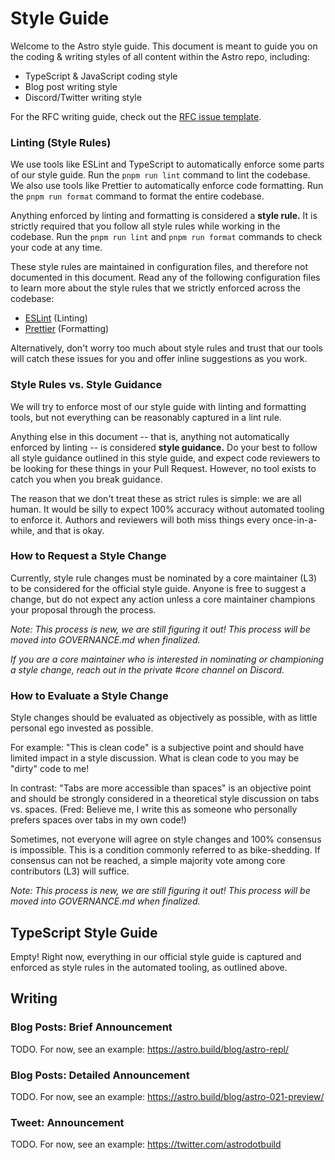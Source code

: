 # Style Guide

<!-- Boo! -->

Welcome to the Astro style guide. This document is meant to guide you on the coding & writing styles of all content within the Astro repo, including:

- TypeScript & JavaScript coding style
- Blog post writing style
- Discord/Twitter writing style

For the RFC writing guide, check out the [RFC issue template](https://github.com/withastro/astro/issues/new/choose).

### Linting (Style Rules)

We use tools like ESLint and TypeScript to automatically enforce some parts of our style guide. Run the `pnpm run lint` command to lint the codebase. We also use tools like Prettier to automatically enforce code formatting. Run the `pnpm run format` command to format the entire codebase.

Anything enforced by linting and formatting is considered a **style rule.** It is strictly required that you follow all style rules while working in the codebase. Run the `pnpm run lint` and `pnpm run format` commands to check your code at any time.

These style rules are maintained in configuration files, and therefore not documented in this document. Read any of the following configuration files to learn more about the style rules that we strictly enforced across the codebase:

- [ESLint](https://github.com/withastro/astro/blob/main/.eslintrc.cjs) (Linting)
- [Prettier](https://github.com/withastro/astro/blob/main/.prettierrc.json) (Formatting)

Alternatively, don't worry too much about style rules and trust that our tools will catch these issues for you and offer inline suggestions as you work.

### Style Rules vs. Style Guidance

We will try to enforce most of our style guide with linting and formatting tools, but not everything can be reasonably captured in a lint rule.

Anything else in this document -- that is, anything not automatically enforced by linting -- is considered **style guidance.** Do your best to follow all style guidance outlined in this style guide, and expect code reviewers to be looking for these things in your Pull Request. However, no tool exists to catch you when you break guidance.

The reason that we don't treat these as strict rules is simple: we are all human. It would be silly to expect 100% accuracy without automated tooling to enforce it. Authors and reviewers will both miss things every once-in-a-while, and that is okay.

### How to Request a Style Change

Currently, style rule changes must be nominated by a core maintainer (L3) to be considered for the official style guide. Anyone is free to suggest a change, but do not expect any action unless a core maintainer champions your proposal through the process.

_Note: This process is new, we are still figuring it out! This process will be moved into GOVERNANCE.md when finalized._

_If you are a core maintainer who is interested in nominating or championing a style change, reach out in the private #core channel on Discord._

### How to Evaluate a Style Change

Style changes should be evaluated as objectively as possible, with as little personal ego invested as possible.

For example: "This is clean code" is a subjective point and should have limited impact in a style discussion. What is clean code to you may be "dirty" code to me!

In contrast: "Tabs are more accessible than spaces" is an objective point and should be strongly considered in a theoretical style discussion on tabs vs. spaces. (Fred: Believe me, I write this as someone who personally prefers spaces over tabs in my own code!)

Sometimes, not everyone will agree on style changes and 100% consensus is impossible. This is a condition commonly referred to as bike-shedding. If consensus can not be reached, a simple majority vote among core contributors (L3) will suffice.

_Note: This process is new, we are still figuring it out! This process will be moved into GOVERNANCE.md when finalized._

## TypeScript Style Guide

Empty! Right now, everything in our official style guide is captured and enforced as style rules in the automated tooling, as outlined above.

## Writing

### Blog Posts: Brief Announcement

TODO. For now, see an example: https://astro.build/blog/astro-repl/

### Blog Posts: Detailed Announcement

TODO. For now, see an example: https://astro.build/blog/astro-021-preview/

### Tweet: Announcement

TODO. For now, see an example: https://twitter.com/astrodotbuild
